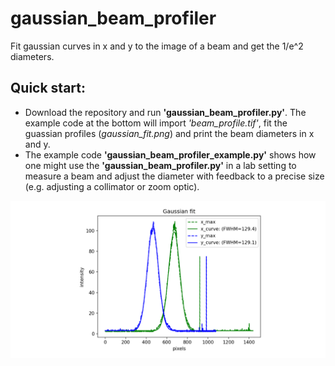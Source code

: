 # gaussian_beam_profiler
Fit gaussian curves in x and y to the image of a beam and get the 1/e^2 diameters.
## Quick start:
- Download the repository and run **'gaussian_beam_profiler.py'**. The example code at the bottom will import _'beam_profile.tif'_, fit the guassian profiles (_gaussian_fit.png_) and print the beam diameters in x and y.
- The example code **'gaussian_beam_profiler_example.py'** shows how one might use the **'gaussian_beam_profiler.py'** in a lab setting to measure a beam and adjust the diameter with feedback to a precise size (e.g. adjusting a collimator or zoom optic).

![social_preview](https://github.com/amsikking/gaussian_beam_profiler/blob/main/social_preview.png)
